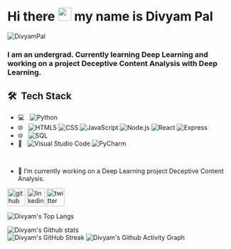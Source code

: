 

<!--
**DivyamPal/DivyamPal** is a ✨ _special_ ✨ repository because its `README.md` (this file) appears on your GitHub profile.

Here are some ideas to get you started:

- 🔭 I’m currently working on ...
- 🌱 I’m currently learning ...
- 👯 I’m looking to collaborate on ...
- 🤔 I’m looking for help with ...
- 💬 Ask me about ...
- 📫 How to reach me: ...
- 😄 Pronouns: ...
- ⚡ Fun fact: ...
-->
<h1>Hi there <img src="https://raw.githubusercontent.com/aemmadi/aemmadi/master/wave.gif" width="30px"> my name is Divyam Pal</h1>
<p align="left"> <img src="https://komarev.com/ghpvc/?username=DivyamPal&label=Profile%20views&color=0e75b6&style=flat" alt="DivyamPal" /> </p>
<h3> I am an undergrad. Currently learning Deep Learning and working on a project Deceptive Content Analysis with Deep Learning.</h3>

## 🛠 &nbsp;Tech Stack

- 💻 &nbsp;
  ![Python](https://img.shields.io/badge/-Python-333333?style=flat&logo=python)
- 🌐 &nbsp;
  ![HTML5](https://img.shields.io/badge/-HTML5-333333?style=flat&logo=HTML5)
  ![CSS](https://img.shields.io/badge/-CSS-333333?style=flat&logo=CSS3&logoColor=1572B6)
  ![JavaScript](https://img.shields.io/badge/-JavaScript-333333?style=flat&logo=javascript)
  ![Node.js](https://img.shields.io/badge/-Node.js-333333?style=flat&logo=node.js)
  ![React](https://img.shields.io/badge/-React-333333?style=flat&logo=react)
  ![Express](https://img.shields.io/badge/-Express-333333?style=flat&logo=express)
- 🌐 &nbsp;
  ![SQL](https://img.shields.io/badge/-SQL-333333?style=flat&logo=SQL)
- 🔧 &nbsp;
  ![Visual Studio Code](https://img.shields.io/badge/-Visual%20Studio%20Code-333333?style=flat&logo=visual-studio-code&logoColor=007ACC)
  ![PyCharm](https://img.shields.io/badge/-PyCharm-333333?style=flat&logo=pycharm&logoColor=007ACC)

<br/>

- 🔭 I’m currently working on a Deep Learning project Deceptive Content Analysis. 


[<img align="center" src='https://cdn.jsdelivr.net/npm/simple-icons@3.0.1/icons/github.svg' alt='github' height='40'>](https://github.com/DivyamPal)  [<img align="center" src='https://cdn.jsdelivr.net/npm/simple-icons@3.0.1/icons/linkedin.svg' alt='linkedin' height='40'>](https://in.linkedin.com/in/divyampal)  [<img align="center" src='https://cdn.jsdelivr.net/npm/simple-icons@3.0.1/icons/twitter.svg' alt='twitter' height='40'>](https://twitter.com/https://twitter.com/Divyam2402)  


![Divyam's Top Langs](https://github-readme-stats.vercel.app/api/top-langs/?username=DivyamPal&theme=jolly)

![Divyam's Github stats](https://github-readme-stats.vercel.app/api?username=DivyamPal&theme=jolly&show_icons=true)  
![Divyam's GitHub Streak](https://github-readme-streak-stats.herokuapp.com/?user=DivyamPal&theme=jolly&show_icons=true)
![Divyam's Github Activity Graph](https://activity-graph.herokuapp.com/graph?username=DivyamPal&theme=jolly)

<!-- ![GitHub Activity Graph](https://activity-graph.herokuapp.com/graph?username=DivyamPal) -->
